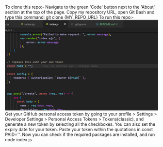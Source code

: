 To clone this repo:-
Navigate to the green 'Code' button next to the 'About' section at the top of the page. Copy my repository URL, open Git Bash and type this command: git clone {MY_REPO_URL} 
To run this repo:-
![Alt text](./Screenshot%20(492).png "Screenshot for Guidance")
Get your GitHub personal access token by going to your profile > Settings > Developer Settings > Personal Access Tokens > Tokens(classic), and generate a new token by selecting all the checkboxes. You can also set the expiry date for your token. Paste your token within the quotations in const PAID=''. Now you can check if the required packages are installed, and run node index.js